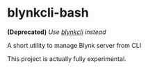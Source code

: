 # blynkcli-bash

**(Deprecated)** *Use [blynkcli](booteille/blynkcli) instead*

A short utility to manage Blynk server from CLI

This project is actually fully experimental.
